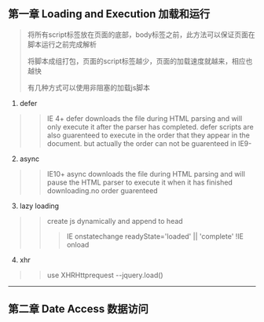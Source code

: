 ## 第一章 Loading and Execution 加载和运行 ##
>将所有script标签放在页面的底部，body标签之前，此方法可以保证页面在脚本运行之前完成解析
>
>将脚本成组打包，页面的script标签越少，页面的加载速度就越来，相应也越快
>
>有几种方式可以使用非阻塞的加载js脚本
>
1. defer
>>IE 4+   defer downloads the file during HTML parsing and will only execute it after the parser has completed. defer scripts are also guarenteed to execute in the order that they appear in the document. but actually the order can not be guarenteed in IE9-
2. async    
>>IE10+   async downloads the file during HTML parsing and will pause the HTML parser to execute it when it has finished downloading.no order guarenteed
3. lazy loading
>>create js dynamically and append to head
>>>IE onstatechange  readyState='loaded' || 'complete' !IE onload
4. xhr  
>>use XHRHttprequest --jquery.load()

***
## 第二章 Date Access 数据访问 ##
